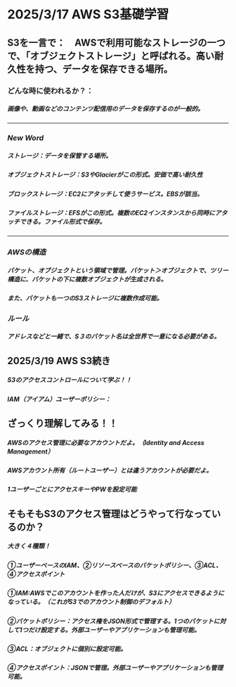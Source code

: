 # 2025/3/17 AWS S3基礎学習
## S3を一言で：　AWSで利用可能なストレージの一つで、「オブジェクトストレージ」と呼ばれる。高い耐久性を持つ、データを保存できる場所。
### どんな時に使われるか？：
##### 画像や、動画などのコンテンツ配信用のデータを保存するのが一般的。
----------------------------
### *New Word*
##### ストレージ：データを保管する場所。
##### オブジェクトストレージ：S3やGlacierがこの形式。安価で高い耐久性
##### ブロックストレージ：EC2にアタッチして使うサービス。EBSが該当。
##### ファイルストレージ：EFSがこの形式。複数のEC2インスタンスから同時にアタッチできる。ファイル形式で保存。

----------------------------
### *AWSの構造*
##### バケット、オブジェクトという領域で管理。バケット＞オブジェクトで、ツリー構造に、バケットの下に複数オブジェクトが生成される。
##### また、バケットも一つのS3ストレージに複数作成可能。
### *ルール*
##### アドレスなどと一緒で、S３のバケット名は全世界で一意になる必要がある。

## 2025/3/19 AWS S3続き
##### S3のアクセスコントロールについて学ぶ！！
##### IAM（アイアム）ユーザーポリシー：

## ざっくり理解してみる！！
##### AWSのアクセス管理に必要なアカウントだよ。（Identity and Access Management）
##### AWSアカウント所有（ルートユーザー）とは違うアカウントが必要だよ。
##### 1ユーザーごとにアクセスキーやPWを設定可能

## そもそもS3のアクセス管理はどうやって行なっているのか？
##### 大きく４種類！
##### ①ユーザーベースのIAM、②リソースベースのバケットポリシー、③ACL、④アクセスポイント
##### ①IAM:AWSでこのアカウントを作った人だけが、S3にアクセスできるようになっている。（これがS3でのアカウント制御のデフォルト）
##### ②バケットポリシー：アクセス権をJSON形式で管理する。1つのバケットに対して1つだけ設定する。外部ユーザーやアプリケーションも管理可能。
##### ③ACL：オブジェクトに個別に設定可能。
##### ④アクセスポイント：JSONで管理。外部ユーザーやアプリケーションも管理可能。